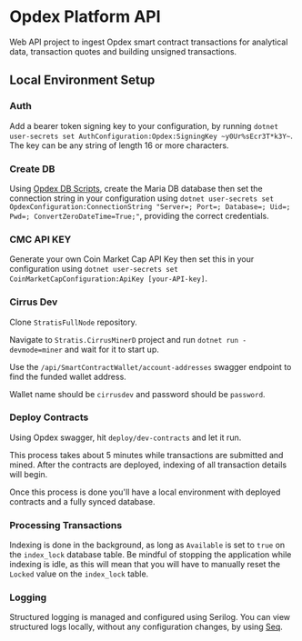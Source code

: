 # Opdex Platform API

Web API project to ingest Opdex smart contract transactions for analytical data, transaction quotes and building unsigned transactions.

## Local Environment Setup


### Auth

Add a bearer token signing key to your configuration, by running `dotnet user-secrets set AuthConfiguration:Opdex:SigningKey ~y0Ur%sEcr3T*k3Y~`. The key can be any string of length 16 or more characters.


### Create DB

Using [Opdex DB Scripts](https://github.com/Opdex/opdex-db-scripts), create the Maria DB database then set the connection string in your configuration using `dotnet user-secrets set OpdexConfiguration:ConnectionString "Server=; Port=; Database=; Uid=; Pwd=; ConvertZeroDateTime=True;"`, providing the correct credentials.


### CMC API KEY

Generate your own Coin Market Cap API Key then set this in your configuration using `dotnet user-secrets set CoinMarketCapConfiguration:ApiKey [your-API-key]`.


### Cirrus Dev

Clone `StratisFullNode` repository.

Navigate to `Stratis.CirrusMinerD` project and run `dotnet run -devmode=miner` and wait for it to start up.

Use the `/api/SmartContractWallet/account-addresses` swagger endpoint to find the funded wallet address.

Wallet name should be `cirrusdev` and password should be `password`.


### Deploy Contracts

Using Opdex swagger, hit `deploy/dev-contracts` and let it run.

This process takes about 5 minutes while transactions are submitted and mined. After the contracts are deployed, indexing of all transaction details will begin.

Once this process is done you'll have a local environment with deployed contracts and a fully synced database.


### Processing Transactions

Indexing is done in the background, as long as `Available` is set to `true` on the `index_lock` database table. Be mindful of stopping the application while indexing is idle, as this will mean that you will have to manually reset the `Locked` value on the `index_lock` table.


### Logging

Structured logging is managed and configured using Serilog. You can view structured logs locally, without any configuration changes, by using [Seq](https://datalust.co/download).
